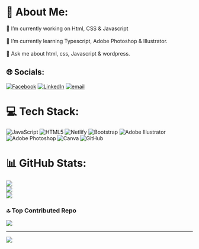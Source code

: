 # 💫 About Me:
🔭 I’m currently working on Html, CSS & Javascript <br><br>🌱 I’m currently learning Typescript, Adobe Photoshop & Illustrator.<br><br>💬 Ask me about html, css, Javascript & wordpress.


## 🌐 Socials:
[![Facebook](https://img.shields.io/badge/Facebook-%231877F2.svg?logo=Facebook&logoColor=white)](https://facebook.com/https://www.facebook.com/iShumailaQamar) [![LinkedIn](https://img.shields.io/badge/LinkedIn-%230077B5.svg?logo=linkedin&logoColor=white)](https://linkedin.com/in/https://www.linkedin.com/in/iShumailaQamar) [![email](https://img.shields.io/badge/Email-D14836?logo=gmail&logoColor=white)](mailto:digitalshum@gmail.com) 

# 💻 Tech Stack:
![JavaScript](https://img.shields.io/badge/javascript-%23323330.svg?style=flat&logo=javascript&logoColor=%23F7DF1E) ![HTML5](https://img.shields.io/badge/html5-%23E34F26.svg?style=flat&logo=html5&logoColor=white) ![Netlify](https://img.shields.io/badge/netlify-%23000000.svg?style=flat&logo=netlify&logoColor=#00C7B7) ![Bootstrap](https://img.shields.io/badge/bootstrap-%238511FA.svg?style=flat&logo=bootstrap&logoColor=white) ![Adobe Illustrator](https://img.shields.io/badge/adobe%20illustrator-%23FF9A00.svg?style=flat&logo=adobe%20illustrator&logoColor=white) ![Adobe Photoshop](https://img.shields.io/badge/adobe%20photoshop-%2331A8FF.svg?style=flat&logo=adobe%20photoshop&logoColor=white) ![Canva](https://img.shields.io/badge/Canva-%2300C4CC.svg?style=flat&logo=Canva&logoColor=white) ![GitHub](https://img.shields.io/badge/github-%23121011.svg?style=flat&logo=github&logoColor=white)
# 📊 GitHub Stats:
![](https://github-readme-stats.vercel.app/api?username=digitalshum&theme=dark&hide_border=false&include_all_commits=false&count_private=false)<br/>
![](https://nirzak-streak-stats.vercel.app/?user=digitalshum&theme=dark&hide_border=false)<br/>
![](https://github-readme-stats.vercel.app/api/top-langs/?username=digitalshum&theme=dark&hide_border=false&include_all_commits=false&count_private=false&layout=compact)

### 🔝 Top Contributed Repo
![](https://github-contributor-stats.vercel.app/api?username=digitalshum&limit=5&theme=dark&combine_all_yearly_contributions=true)

---
[![](https://visitcount.itsvg.in/api?id=digitalshum&icon=7&color=3)](https://visitcount.itsvg.in)

<!-- Proudly created with GPRM ( https://gprm.itsvg.in ) -->
